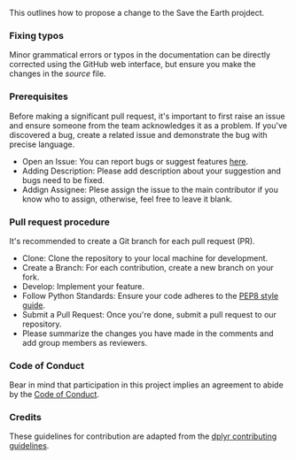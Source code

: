 This outlines how to propose a change to the Save the Earth projdect.

### Fixing typos

Minor grammatical errors or typos in the documentation can be directly corrected using
the GitHub web interface, but ensure you make the changes in the _source_ file.

### Prerequisites

Before making a significant pull request, it's important to first raise an issue and
ensure someone from the team acknowledges it as a problem. If you've discovered a
bug, create a related issue and demonstrate the bug with precise language.
*  Open an Issue: You can report bugs or suggest features [here](https://github.com/UBC-MDS/DSCI_522_Group-11_Save-The-Earth/issues).
*  Adding Description: Please add description about your suggestion and bugs need to be fixed.
*  Addign Assignee: Plese assign the issue to the main contributor if you know who to assign, otherwise, feel free to leave it blank.

### Pull request procedure

It's recommended to create a Git branch for each pull request (PR).  
*  Clone: Clone the repository to your local machine for development.
*  Create a Branch: For each contribution, create a new branch on your fork.
*  Develop: Implement your feature.
*  Follow Python Standards: Ensure your code adheres to the [PEP8 style guide](https://peps.python.org/pep-0008/).
*  Submit a Pull Request: Once you're done, submit a pull request to our repository.
*  Please summarize the changes you have made in the comments and add group members as reviewers.

### Code of Conduct

Bear in mind that participation in this project implies an agreement to abide by the [Code of
Conduct](CODE_OF_CONDUCT.md).

### Credits
These guidelines for contribution are adapted from the [dplyr contributing guidelines](https://github.com/tidyverse/dplyr/blob/master/.github/CONTRIBUTING.md).
